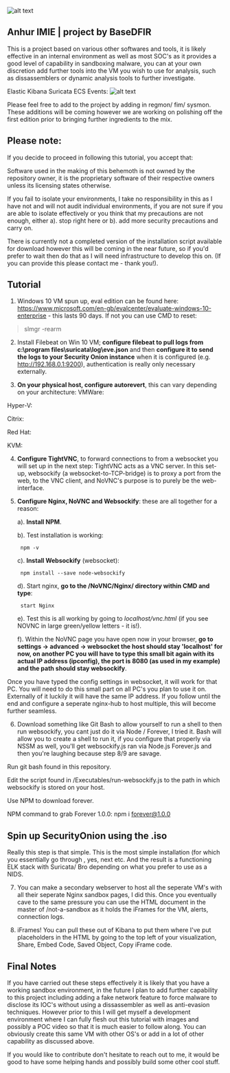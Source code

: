 ![alt text](https://i.ibb.co/nPpksv0/basedfir-final-illustration-x4-colored-toned-illustration-x2.png)

## Anhur IMIE | project by BaseDFIR ##
This is a project based on various other softwares and tools, it is likely effective in an internal environment as well as most SOC's as it provides a good level of capability in sandboxing malware, you can at your own discretion add further tools into the VM you wish to use for analysis, such as dissassemblers or dynamic analysis tools to further investigate. 

Elastic Kibana Suricata ECS Events:
![alt text](https://www.elastic.co/guide/en/beats/filebeat/current/images/filebeat-suricata-events.png)

Please feel free to add to the project by adding in regmon/ fim/ sysmon. These additions will be coming however we are working on polishing off the first edition prior to bringing further ingredients to the mix.

## Please note: ##
If you decide to proceed in following this tutorial, you accept that:

Software used in the making of this behemoth is not owned by the repository owner, it is the proprietary software of their respective owners unless its licensing states otherwise. 

If you fail to isolate your environments, I take no responsibility in this as I have not and will not audit individual environments, if you are not sure if you are able to isolate effectively or you think that my precautions are not enough, either a). stop right here or b). add more security precautions and carry on.

There is currently not a completed version of the installation script available for download however this will be coming in the near future, so if you'd prefer to wait then do that as I will need infrastructure to develop this on. (If you can provide this please contact me - thank you!).

## Tutorial ##
1. Windows 10 VM spun up, eval edition can be found here: https://www.microsoft.com/en-gb/evalcenter/evaluate-windows-10-enterprise - this lasts 90 days. If not you can use CMD to reset:  

> slmgr -rearm

2. Install Filebeat on Win 10 VM; **configure filebeat to pull logs from c:\program files\suricata\log\eve.json** and then **configure it to send the logs to your Security Onion instance** when it is configured (e.g. http://192.168.0.1:9200), authentication is really only necessary externally.


3. **On your physical host, configure autorevert**, this can vary depending on your architecture:
VMWare:

Hyper-V:

Citrix:

Red Hat:

KVM:


4. **Configure TightVNC**, to forward connections to from a websocket you will set up in the next step:
TightVNC acts as a VNC server. In this set-up, websockify (a websocket-to-TCP-bridge) is to proxy a port from the web, to the VNC client, and NoVNC's purpose is to purely be the web-interface.


5. **Configure Nginx, NoVNC and Websockify**: these are all together for a reason:

    a). **Install NPM**. 
    
    b). Test installation is working: 
       
        npm -v
    
    c). **Install Websockify** (websocket): 
    
        npm install --save node-websockify
    
    d). Start nginx, **go to the /NoVNC/Nginx/ directory within CMD and type**:
    
        start Nginx
    
    e). Test this is all working by going to *localhost/vnc.html* (if you see NOVNC in large green/yellow letters - it is!).
    
    f). Within the NoVNC page you have open now in your browser, **go to settings -> advanced -> websocket the host should stay 'localhost' for now, on another PC you will have         to type this small bit again with its actual IP address (ipconfig), the port is 8080 (as used in my example) and the path should stay websockify**.
    
Once you have typed the config settings in websocket, it will work for that PC. You will need to do this small part on all PC's you plan to use it on. Externally of it luckily it will have the same IP address. If you follow until the end and configure a seperate nginx-hub to host multiple, this will become further seamless.


6. Download something like Git Bash to allow yourself to run a shell to then run websockify, you cant just do it via Node / Forever, I tried it. Bash will allow you to create a shell to run it, if you configure that properly via NSSM as well, you'll get websockify.js ran via Node.js Forever.js and then you're laughing because step 8/9 are savage.

Run git bash found in this repository.

Edit the script found in /Executables/run-websockify.js to the path in which websockify is stored on your host.

Use NPM to download forever.

NPM command to grab Forever 1.0.0: npm i forever@1.0.0

## Spin up SecurityOnion using the .iso ##

Really this step is that simple. This is the most simple installation (for which you essentially go through , yes, next etc. And the result is a functioning ELK stack with Suricata/ Bro depending on what you prefer to use as a NIDS.

7. You can make a secondary webserver to host all the seperate VM's with all their seperate Nginx sandbox pages, I did this. Once you  eventually cave to the same pressure you can use the HTML document in the master of /not-a-sandbox as it holds the iFrames for the VM, alerts, connection logs.

8. iFrames! You can pull these out of Kibana to put them where I've put placeholders in the HTML by going to the top left of your visualization, Share, Embed Code, Saved        Object, Copy iFrame code. 

## Final Notes ##
If you have carried out these steps effectively it is likely that you have a working sandbox environment, in the future I plan to add further capability to this project including adding a fake network feature to force malware to disclose its IOC's without using a dissassembler as well as anti-evasion techniques. However prior to this I will get myself a development environment where I can fully flesh out this tutorial with images and possibly a POC video so that it is much easier to follow along. You can obviously create this same VM with other OS's or add in a lot of other capability as discussed above.

If you would like to contribute don't hesitate to reach out to me, it would be good to have some helping hands and possibly build some other cool stuff. 

